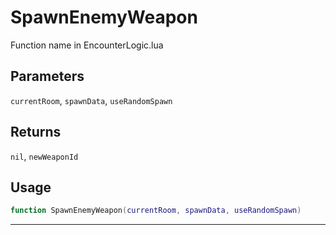 # SpawnEnemyWeapon
Function name in EncounterLogic.lua
## Parameters
`currentRoom`, `spawnData`, `useRandomSpawn`
## Returns
`nil`, `newWeaponId`
## Usage
```lua
function SpawnEnemyWeapon(currentRoom, spawnData, useRandomSpawn)
```
---
